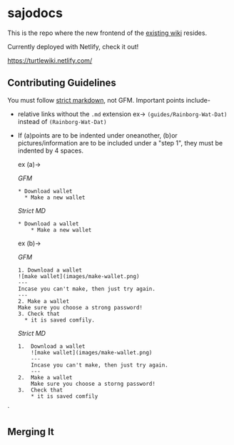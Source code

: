 # sajodocs

This is the repo where the new frontend of the [existing wiki](https://github.com/turtlecoin/turtlecoin-wiki) resides.

Currently deployed with Netlify, check it out!

https://turtlewiki.netlify.com/

## Contributing Guidelines

You must follow [strict markdown](https://daringfireball.net/projects/markdown/), not GFM. Important points include-

* relative links without the `.md` extension 
  ex-> `(guides/Rainborg-Wat-Dat)` instead of `(Rainborg-Wat-Dat)`
  
* If (a)points are to be indented under oneanother, (b)or pictures/information are to be included under a "step 1", they must be indented by 4 spaces.
  
  ex (a)-> 
  
  *GFM*
           
   ```
   * Download wallet
     * Make a new wallet
    ```       
         
  *Strict MD*
           
   ```
   * Download a wallet
       * Make a new wallet
   ```    
      
  ex (b)-> 
  
  *GFM*
           
   ```
   1. Download a wallet
   ![make wallet](images/make-wallet.png)
   ---
   Incase you can't make, then just try again.
   ---
   2. Make a wallet
   Make sure you choose a strong password!
   3. Check that
     * it is saved comfily.
   ```
           
  *Strict MD*
           
   ```
   1.  Download a wallet
       ![make wallet](images/make-wallet.png)
       ---
       Incase you can't make, then just try again.
       ---
   2.  Make a wallet
       Make sure you choose a storng password!
   3.  Check that
       * it is saved comfily
   ```    
  
`
## Merging It
